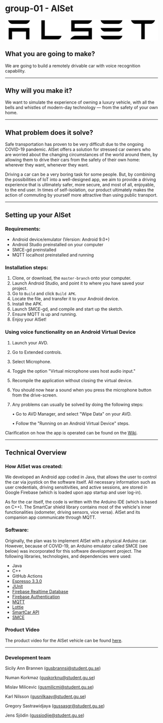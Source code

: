 # group-01 - AlSet

![AlSet](images/alset-whiteOutline.svg)

## What you are going to make?

We are going to build a remotely drivable car with voice recognition capability.

---

## Why will you make it?

We want to simulate the experience of owning a luxury vehicle, with all the bells and whistles of modern-day technology — from the safety of your own home. 

---

## What problem does it solve?

Safe transportation has proven to be very difficult due to the ongoing COVID-19 pandemic. AlSet offers a solution for stressed car owners who are worried about the changing circumstances of the world around them, by allowing them to drive their cars from the safety of their own home: wherever they want, whenever they want.

Driving a car can be a very boring task for some people. But, by combining the possibilities of IoT into a well-designed app, we aim to provide a driving experience that is ultimately safer, more secure, and most of all, enjoyable, to the end user. In times of self-isolation, our product ultimately makes the action of commuting by yourself more attractive than using public transport. 

---

## Setting up your AlSet

### Requirements:

- Android device/emulator (Version: Android 9.0+) 
- Android Studio preinstalled on your computer
- SMCE-gd preinstalled
- MQTT localhost preinstalled and running

### Installation steps: 

1) Clone, or download, the ```master-branch``` onto your computer.
2) Launch Android Studio, and point it to where you have saved your project.
3) Go to ```Build``` and click ```Build APK```.
4) Locate the file, and transfer it to your Android device. 
5) Install the APK.
6) Launch SMCE-gd, and compile and start up the sketch.
7) Ensure MQTT is up and running.
8) Enjoy your AlSet!

### Using voice functionality on an Android Virtual Device
1) Launch your AVD.
2) Go to Extended controls.
3) Select Microphone.
4) Toggle the option "Virtual microphone uses host audio input."
5) Recompile the application without closing the virtual device.
6) You should now hear a sound when you press the microphone button from the drive-screen.
7) Any problems can usually be solved by doing the following steps:
    
    • Go to AVD Manager, and select "Wipe Data" on your AVD.
    
    • Follow the "Running on an Android Virtual Device" steps.

Clarification on how the app is operated can be found on the [Wiki](https://github.com/DIT112-V21/group-01/wiki).

---

## Technical Overview

### How AlSet was created:

We developed an Android app coded in Java, that allows the user to control the car via joystick on the software itself. All necessary information such as user credentials, driving sensitivities, and active sessions, are stored in Google Firebase (which is loaded upon app startup and user log-in).

As for the car itself, the code is written with the Arduino IDE (which is based on C++). The SmartCar shield library contains most of the vehicle's inner functionalities (odometer, driving sensors, vice versa). AlSet and its companion app communicate through MQTT.

### Software: 

Originally, the plan was to implement AlSet with a physical Arduino car. However, because of COVID-19, an Arduino emulator called SMCE (see below) was incorporated for this software development project. The following libraries, technologies, and dependencies were used:

- Java
- C++
- GitHub Actions
- [Espresso 3.3.0](https://developer.android.com/training/testing/espresso)
- [JUnit](https://junit.org/junit5/)
- [Firebase Realtime Database](https://firebase.google.com/docs/database) 
- [Firebase Authentication](https://firebase.google.com/docs/auth)
- [MQTT](https://github.com/eclipse/paho.mqtt.android)
- [Lottie](https://airbnb.design/lottie/)
- [SmartCar API](https://platisd.github.io/smartcar_shield/) 
- [SMCE](https://github.com/ItJustWorksTM/smce-gd)

### Product Video

The product video for the AlSet vehicle can be found [here](https://www.youtube.com/watch?v=U5SjewAVq1w).

---

### Development team

Sicily Ann Brannen (gusbrannsi@student.gu.se) 

Numan Korkmaz (guskorknu@student.gu.se)

Mislav Milicevic (gusmilicmi@student.gu.se)

Karl Nilsson (gusnilkaay@student.gu.se)

Gregory Sastrawidjaya (gussasgr@student.gu.se)

Jens Sjödin (gussjodije@student.gu.se)
